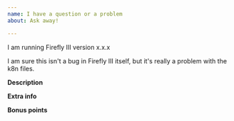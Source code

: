 ```yaml
---
name: I have a question or a problem
about: Ask away!

---
```


I am running Firefly III version x.x.x

I am sure this isn't a bug in Firefly III itself, but it's really a problem with the k8n files.

**Description**
<!-- (if relevant of course) -->

**Extra info**
<!-- Please add extra info here, such as OS, browser, and the output from the `/debug`-page of your Firefly III installation (click the version at the bottom). --> 

**Bonus points**
<!-- Earn bonus points by:

- Add a screenshot
- Make a drawing
- Donate money (just kidding ;)
- Replicate the problem on the demo site https://demo.firefly-iii.org/

-->